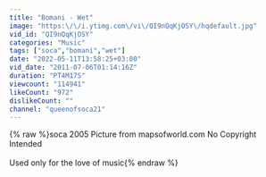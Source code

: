 ```yaml
---
title: "Bomani - Wet"
image: "https:\/\/i.ytimg.com\/vi\/QI9nQqKjOSY\/hqdefault.jpg"
vid_id: "QI9nQqKjOSY"
categories: "Music"
tags: ["soca","bomani","wet"]
date: "2022-05-11T13:58:25+03:00"
vid_date: "2011-07-06T01:14:16Z"
duration: "PT4M17S"
viewcount: "114941"
likeCount: "972"
dislikeCount: ""
channel: "queenofsoca21"
---
```

{% raw %}soca 2005 Picture from mapsofworld.com No Copyright Intended<br /><br />Used only for the love of music{% endraw %}
